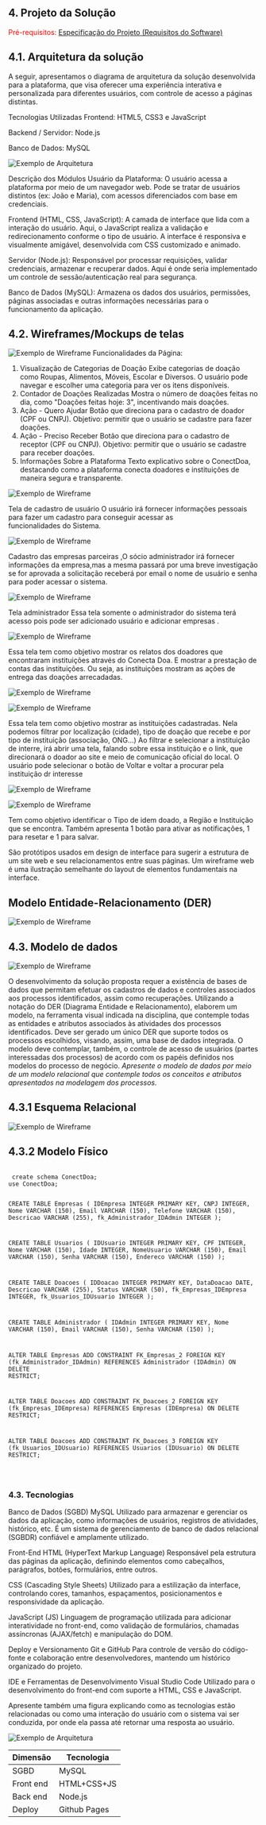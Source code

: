 ## 4. Projeto da Solução
<span style="color:red">Pré-requisitos: <a href="3-Especificação.md"> Especificação do Projeto (Requisitos do Software) </a></span>

## 4.1. Arquitetura da solução
A seguir, apresentamos o diagrama de arquitetura da solução desenvolvida para a plataforma, que visa oferecer uma experiência interativa e personalizada para diferentes usuários, com controle de acesso a páginas distintas.

Tecnologias Utilizadas
Frontend: HTML5, CSS3 e JavaScript

Backend / Servidor: Node.js

Banco de Dados: MySQL

 ![Exemplo de Arquitetura](./images/DR__arquitetura.png)
  
Descrição dos Módulos
Usuário da Plataforma: O usuário acessa a plataforma por meio de um navegador web. Pode se tratar de usuários distintos (ex: João e Maria), com acessos diferenciados com base em credenciais.

Frontend (HTML, CSS, JavaScript): A camada de interface que lida com a interação do usuário. Aqui, o JavaScript realiza a validação e redirecionamento conforme o tipo de usuário. A interface é responsiva e visualmente amigável, desenvolvida com CSS customizado e animado.

Servidor (Node.js): Responsável por processar requisições, validar credenciais, armazenar e recuperar dados. Aqui é onde seria implementado um controle de sessão/autenticação real para segurança.

Banco de Dados (MySQL): Armazena os dados dos usuários, permissões, páginas associadas e outras informações necessárias para o funcionamento da aplicação.


 
## 4.2. Wireframes/Mockups de telas

![Exemplo de Wireframe](./images/Telainicio.png)
Funcionalidades da Página:

1. Visualização de Categorias de Doação
Exibe categorias de doação como Roupas, Alimentos, Móveis, Escolar e Diversos. O usuário pode navegar e escolher uma categoria para ver os itens disponíveis.
3. Contador de Doações Realizadas
Mostra o número de doações feitas no dia, como "Doações feitas hoje: 3", incentivando mais doações.
4. Ação - Quero Ajudar
Botão que direciona para o cadastro de doador (CPF ou CNPJ). Objetivo: permitir que o usuário se cadastre para fazer doações.
6. Ação - Preciso Receber
Botão que direciona para o cadastro de receptor (CPF ou CNPJ). Objetivo: permitir que o usuário se cadastre para receber doações.
8. Informações Sobre a Plataforma
Texto explicativo sobre o ConectDoa, destacando como a plataforma conecta doadores e instituições de maneira segura e transparente.

![Exemplo de Wireframe](images/Tela_Criar_conta.png)

 Tela de cadastro de usuário O usuário irá fornecer informações pessoais para fazer um cadastro para conseguir acessar as funcionalidades do Sistema.

![Exemplo de Wireframe](images/Tela_Cadastro_Empresas.png)

 Cadastro das empresas parceiras ,O sócio administrador irá fornecer informações da empresa,mas a mesma passará por uma  breve investigação se for aprovada a solicitação receberá por email o nome de usuário e senha para poder acessar o sistema.

![Exemplo de Wireframe](images/Tela_Adm.png)

 Tela administrador Essa tela somente o administrador do sistema terá acesso pois pode ser adicionado usuário e adicionar empresas .

![Exemplo de Wireframe](images/Tela_relatos.png)

 Essa tela tem como objetivo mostrar os relatos dos doadores que encontraram instituições através do Conecta Doa. 
 E mostrar a prestação de contas das instituições. Ou seja, as instituições mostram as ações de entrega das doações arrecadadas.

![Exemplo de Wireframe](images/Tela_relatos_doacao.png)

![Exemplo de Wireframe](images/Tela_filtrar.png)

 Essa tela tem como objetivo mostrar as instituições cadastradas. 
 Nela podemos filtrar por localização (cidade), tipo de doação que recebe e por tipo de instituição (associação, ONG...) 
 Ao filtrar e selecionar a instituição de interre, irá abrir uma tela, falando sobre essa instituição e o link, que direcionará o doador ao site e meio de comunicação oficial do local. 
 O usuário pode selecionar o botão de Voltar e voltar a procurar pela instituição dr interesse

![Exemplo de Wireframe](images/Tela_filtrobusca.png)

![Exemplo de Wireframe](images/Tela_Alerta_.png)

Tem como objetivo identificar o Tipo de idem doado, a Região e Instituição que se encontra.
Também apresenta 1 botão para ativar as notificações, 1 para resetar e 1 para salvar.

São protótipos usados em design de interface para sugerir a estrutura de um site web e seu relacionamentos entre suas páginas. Um wireframe web é uma ilustração semelhante do layout de elementos fundamentais na interface.
 

## Modelo Entidade-Relacionamento (DER)

![Exemplo de Wireframe](images/Modelo_conceitual.png)


## 4.3. Modelo de dados

![Exemplo de Wireframe](images/ModeloDados.png)

O desenvolvimento da solução proposta requer a existência de bases de dados que permitam efetuar os cadastros de dados e controles associados aos processos identificados, assim como recuperações.
Utilizando a notação do DER (Diagrama Entidade e Relacionamento), elaborem um modelo, na ferramenta visual indicada na disciplina, que contemple todas as entidades e atributos associados às atividades dos processos identificados. Deve ser gerado um único DER que suporte todos os processos escolhidos, visando, assim, uma base de dados integrada. O modelo deve contemplar, também, o controle de acesso de usuários (partes interessadas dos processos) de acordo com os papéis definidos nos modelos do processo de negócio.
_Apresente o modelo de dados por meio de um modelo relacional que contemple todos os conceitos e atributos apresentados na modelagem dos processos._


## 4.3.1 Esquema Relacional

![Exemplo de Wireframe](images/modeloRelacionall.png)


## 4.3.2 Modelo Físico

<code>
 create schema ConectDoa;
use ConectDoa;

CREATE TABLE Empresas (
    IDEmpresa INTEGER PRIMARY KEY,
    CNPJ INTEGER,
    Nome VARCHAR (150),
    Email VARCHAR (150),
    Telefone VARCHAR (150),
    Descricao VARCHAR (255),
    fk_Administrador_IDAdmin INTEGER
);

CREATE TABLE Usuarios (
    IDUsuario INTEGER PRIMARY KEY,
    CPF INTEGER,
    Nome VARCHAR (150),
    Idade INTEGER,
    NomeUsuario VARCHAR (150),
    Email VARCHAR (150),
    Senha VARCHAR (150),
    Endereco VARCHAR (150)
);

CREATE TABLE Doacoes (
    IDDoacao INTEGER PRIMARY KEY,
    DataDoacao DATE,
    Descricao VARCHAR (255),
    Status VARCHAR (50),
    fk_Empresas_IDEmpresa INTEGER,
    fk_Usuarios_IDUsuario INTEGER
);

CREATE TABLE Administrador (
    IDAdmin INTEGER PRIMARY KEY,
    Nome VARCHAR (150),
    Email VARCHAR (150),
    Senha VARCHAR (150)
);
 
ALTER TABLE Empresas ADD CONSTRAINT FK_Empresas_2
    FOREIGN KEY (fk_Administrador_IDAdmin)
    REFERENCES Administrador (IDAdmin)
    ON DELETE RESTRICT;
 
ALTER TABLE Doacoes ADD CONSTRAINT FK_Doacoes_2
    FOREIGN KEY (fk_Empresas_IDEmpresa)
    REFERENCES Empresas (IDEmpresa)
    ON DELETE RESTRICT;
 
ALTER TABLE Doacoes ADD CONSTRAINT FK_Doacoes_3
    FOREIGN KEY (fk_Usuarios_IDUsuario)
    REFERENCES Usuarios (IDUsuario)
    ON DELETE RESTRICT;

 </code>

### 4.3. Tecnologias

Banco de Dados (SGBD)
MySQL
Utilizado para armazenar e gerenciar os dados da aplicação, como informações de usuários, registros de atividades, histórico, etc. É um sistema de gerenciamento de banco de dados relacional (SGBDR) confiável e amplamente utilizado.

Front-End
HTML (HyperText Markup Language)
Responsável pela estrutura das páginas da aplicação, definindo elementos como cabeçalhos, parágrafos, botões, formulários, entre outros.

CSS (Cascading Style Sheets)
Utilizado para a estilização da interface, controlando cores, tamanhos, espaçamentos, posicionamentos e responsividade da aplicação.

JavaScript (JS)
Linguagem de programação utilizada para adicionar interatividade no front-end, como validação de formulários, chamadas assíncronas (AJAX/fetch) e manipulação do DOM.

Deploy e Versionamento
Git e GitHub
Para controle de versão do código-fonte e colaboração entre desenvolvedores, mantendo um histórico organizado do projeto.

IDE e Ferramentas de Desenvolvimento
Visual Studio Code
Utilizado para o desenvolvimento do front-end com suporte a HTML, CSS e JavaScript.

Apresente também uma figura explicando como as tecnologias estão relacionadas ou como uma interação do usuário com o sistema vai ser conduzida, por onde ela passa até retornar uma resposta ao usuário.

![Exemplo de Arquitetura](./images/Modelo_explicativo.png)


| **Dimensão**   | **Tecnologia**  |
| ---            | ---             |
| SGBD           | MySQL           |
| Front end      | HTML+CSS+JS     |
| Back end       | Node.js |
| Deploy         | Github Pages    |

